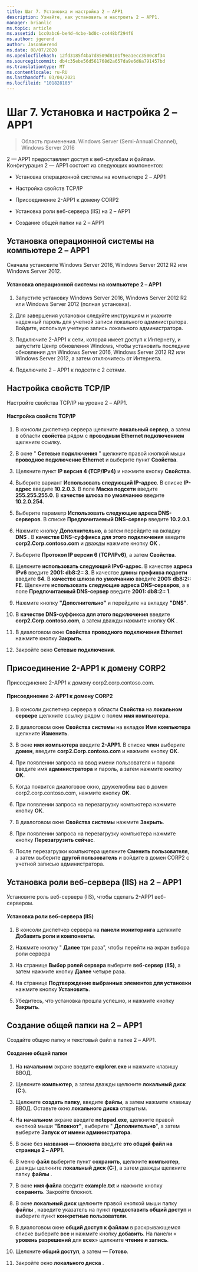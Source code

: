 ```yaml
---
title: Шаг 7. Установка и настройка 2 – APP1
description: Узнайте, как установить и настроить 2 – APP1.
manager: brianlic
ms.topic: article
ms.assetid: 1cc0abc6-be4d-4cbe-bd0c-cc448bf294f6
ms.author: jgerend
author: JasonGerend
ms.date: 08/07/2020
ms.openlocfilehash: 12fd3185f4ba7d8509d8101f9ea1ecc3500c8f34
ms.sourcegitcommit: db4c35ebe56d561768d2a657da9e6d6a791457bd
ms.translationtype: MT
ms.contentlocale: ru-RU
ms.lasthandoff: 03/04/2021
ms.locfileid: "101828103"
---
```

# <a name="step-7-install-and-configure-2-app1"></a>Шаг 7. Установка и настройка 2 – APP1

>Область применения. Windows Server (Semi-Annual Channel), Windows Server 2016

2 — APP1 предоставляет доступ к веб-службам и файлам. Конфигурация 2 — APP1 состоит из следующих компонентов:

- Установка операционной системы на компьютере 2 – APP1

- Настройка свойств TCP/IP

- Присоединение 2-APP1 к домену CORP2

- Установка роли веб-сервера (IIS) на 2 – APP1

- Создание общей папки на 2 – APP1

## <a name="install-the-operating-system-on-2-app1"></a><a name="bkmk_InstallOS"></a>Установка операционной системы на компьютере 2 – APP1
Сначала установите Windows Server 2016, Windows Server 2012 R2 или Windows Server 2012.

#### <a name="to-install-the-operating-system-on-2-app1"></a>Установка операционной системы на компьютере 2 – APP1

1.  Запустите установку Windows Server 2016, Windows Server 2012 R2 или Windows Server 2012 (полная установка).

2.  Для завершения установки следуйте инструкциям и укажите надежный пароль для учетной записи локального администратора. Войдите, используя учетную запись локального администратора.

3.  Подключите 2-APP1 к сети, которая имеет доступ к Интернету, и запустите Центр обновления Windows, чтобы установить последние обновления для Windows Server 2016, Windows Server 2012 R2 или Windows Server 2012, а затем отключитесь от Интернета.

4.  Подключите 2 – APP1 к подсети с 2 сетями.

## <a name="configure-tcpip-properties"></a><a name="bkmk_TCP"></a>Настройка свойств TCP/IP
Настройте свойства TCP/IP на уровне 2 – APP1.

#### <a name="to-configure-tcpip-properties"></a>Настройка свойств TCP/IP

1.  В консоли диспетчер сервера щелкните **локальный сервер**, а затем в области **свойства** рядом с **проводным Ethernet подключением** щелкните ссылку.

2.  В окне " **Сетевые подключения** " щелкните правой кнопкой мыши **проводное подключение Ethernet** и выберите пункт **Свойства**.

3.  Щелкните пункт **IP версия 4 (TCP/IPv4)** и нажмите кнопку **Свойства**.

4.  Выберите вариант **Использовать следующий IP-адрес**. В списке **IP-адрес** введите **10.2.0.3**. В поле **Маска подсети** введите **255.255.255.0**. В **качестве шлюза по умолчанию** введите **10.2.0.254**.

5.  Выберите параметр **Использовать следующие адреса DNS-серверов**. В списке **Предпочитаемый DNS-сервер** введите **10.2.0.1**.

6.  Нажмите кнопку **Дополнительно**, а затем перейдите на вкладку **DNS** . В **качестве DNS-суффикса для этого подключения** введите **corp2.Corp.contoso.com** и дважды нажмите кнопку **ОК** .

7.  Выберите **Протокол IP версии 6 (TCP/IPv6)**, а затем **Свойства**.

8.  Щелкните **использовать следующий IPv6-адрес**. В качестве **адреса IPv6** введите **2001: db8:2:: 3**. В качестве **длины префикса подсети** введите **64**. В **качестве шлюза по умолчанию** введите **2001: db8:2:: FE**. Щелкните **использовать следующие адреса DNS-серверов**, а в поле **Предпочитаемый DNS-сервер** введите **2001: db8:2:: 1**.

9. Нажмите кнопку **"Дополнительно"** и перейдите на вкладку **"DNS"**.

10. В **качестве DNS-суффикса для этого подключения** введите **corp2.Corp.contoso.com**, а затем дважды нажмите кнопку **ОК** .

11. В диалоговом окне **Свойства проводного подключения Ethernet** нажмите кнопку **Закрыть**.

12. Закройте окно **Сетевые подключения**.

## <a name="join-2-app1-to-the-corp2-domain"></a><a name="bkmk_JoinDomain"></a>Присоединение 2-APP1 к домену CORP2
Присоединение 2-APP1 к домену corp2.corp.contoso.com.

#### <a name="to-join-2-app1-to-the-corp2-domain"></a>Присоединение 2-APP1 к домену CORP2

1.  В консоли диспетчер сервера в области **Свойства** на **локальном сервере** щелкните ссылку рядом с полем **имя компьютера**.

2.  В диалоговом окне **Свойства системы** на вкладке **Имя компьютера** щелкните **Изменить**.

3.  В окне **имя компьютера** введите **2-APP1**. В списке **член** выберите **домен**, введите **corp2.Corp.contoso.com** и нажмите кнопку **ОК**.

4.  При появлении запроса на ввод имени пользователя и пароля введите имя **администратора** и пароль, а затем нажмите кнопку **ОК**.

5.  Когда появится диалоговое окно, дружелюбны вас в домен corp2.corp.contoso.com, нажмите кнопку **ОК**.

6.  При появлении запроса на перезагрузку компьютера нажмите кнопку **ОК**.

7.  В диалоговом окне **Свойства системы** нажмите **Закрыть**.

8.  При появлении запроса на перезагрузку компьютера нажмите кнопку **Перезагрузить сейчас**.

9. После перезагрузки компьютера щелкните **Сменить пользователя**, а затем выберите **другой пользователь** и войдите в домен CORP2 с учетной записью администратора.

## <a name="install-the-web-server-iis-role-on-2-app1"></a><a name="bkmk_IIS"></a>Установка роли веб-сервера (IIS) на 2 – APP1
Установите роль веб-сервера (IIS), чтобы сделать 2-APP1 веб-сервером.

#### <a name="to-install-the-web-server-iis-role"></a>Установка роли веб-сервера (IIS)

1.  В консоли диспетчер сервера на **панели мониторинга** щелкните **Добавить роли и компоненты**.

2.  Нажмите кнопку " **Далее** три раза", чтобы перейти на экран выбора роли сервера

3.  На странице **Выбор ролей сервера** выберите **веб-сервер (IIS)**, а затем нажмите кнопку **Далее** четыре раза.

4.  На странице **Подтверждение выбранных элементов для установки** нажмите кнопку **Установить**.

5.  Убедитесь, что установка прошла успешно, и нажмите кнопку **Закрыть**.

## <a name="create-a-shared-folder-on-2-app1"></a><a name="bkmk_Share"></a>Создание общей папки на 2 – APP1
Создайте общую папку и текстовый файл в папке 2 – APP1.

#### <a name="to-create-a-shared-folder"></a>Создание общей папки

1.  На **начальном** экране введите **explorer.exe** и нажмите клавишу ВВОД.

2.  Щелкните **компьютер**, а затем дважды щелкните **локальный диск (C:)**.

3.  Щелкните **создать папку**, введите **файлы**, а затем нажмите клавишу ВВОД. Оставьте окно **локального диска** открытым.

4.  На **начальном** экране введите **notepad.exe**, щелкните правой кнопкой мыши **"Блокнот"**, выберите " **Дополнительно**", а затем выберите **Запуск от имени администратора**.

5.  В окне без **названия — блокнота** введите **это общий файл на странице 2 – APP1**.

6.  В меню **файл** выберите пункт **сохранить**, щелкните **компьютер**, дважды щелкните **локальный диск (C:)**, а затем дважды щелкните папку **файлы** .

7.  В окне **имя файла** введите **example.txt** и нажмите кнопку **сохранить**. Закройте блокнот.

8.  В окне **локальный диск** щелкните правой кнопкой мыши папку **файлы** , наведите указатель на пункт **предоставить общий доступ** и выберите пункт **конкретные пользователи**.

9. В диалоговом окне **общий доступ к файлам** в раскрывающемся списке выберите **все** и нажмите кнопку **добавить**. На панели « **уровень разрешений** для **всех**» щелкните **чтение и запись**.

10. Щелкните **общий доступ**, а затем — **Готово**.

11. Закройте окно **локального диска** .



